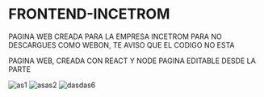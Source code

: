 # FRONTEND-INCETROM
PAGINA WEB CREADA PARA LA EMPRESA INCETROM
PARA NO DESCARGUES COMO WEBON, TE AVISO QUE EL CODIGO NO ESTA

PAGINA WEB, CREADA CON REACT Y NODE 
PAGINA EDITABLE DESDE LA PARTE 

![as1](https://github.com/GrpDsG20/Registro-Auditoria/assets/59782720/787680af-3c13-4fe5-b509-91b6750ec0b8)
![asas2](https://github.com/GrpDsG20/Registro-Auditoria/assets/59782720/273de6a8-fcbc-4583-8e52-81979073de39)
![dasdas6](https://github.com/GrpDsG20/Registro-Auditoria/assets/59782720/6d90b193-05a5-4085-ac31-2ea9abd273b8)
